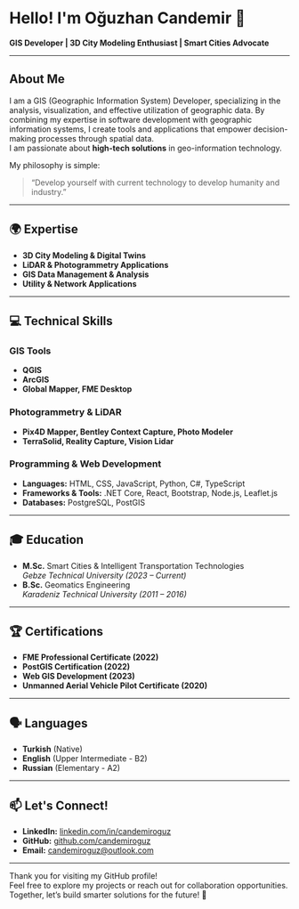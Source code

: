 # Hello! I'm Oğuzhan Candemir 👋  
**GIS Developer | 3D City Modeling Enthusiast | Smart Cities Advocate**

---

## About Me  
I am a GIS (Geographic Information System) Developer, specializing in the analysis, visualization, and effective utilization of geographic data. By combining my expertise in software development with geographic information systems, I create tools and applications that empower decision-making processes through spatial data.  
I am passionate about **high-tech solutions** in geo-information technology.  

My philosophy is simple:  
> “Develop yourself with current technology to develop humanity and industry.”  

---

## 🌍 Expertise  
- **3D City Modeling & Digital Twins**  
- **LiDAR & Photogrammetry Applications**  
- **GIS Data Management & Analysis**  
- **Utility & Network Applications**  

---

## 💻 Technical Skills  

### GIS Tools  
- **QGIS**  
- **ArcGIS**  
- **Global Mapper, FME Desktop**  

### Photogrammetry & LiDAR  
- **Pix4D Mapper, Bentley Context Capture, Photo Modeler**  
- **TerraSolid, Reality Capture, Vision Lidar**  

### Programming & Web Development  
- **Languages:** HTML, CSS, JavaScript, Python, C#, TypeScript  
- **Frameworks & Tools:** .NET Core, React, Bootstrap, Node.js, Leaflet.js  
- **Databases:** PostgreSQL, PostGIS  

---

## 🎓 Education  
- **M.Sc.** Smart Cities & Intelligent Transportation Technologies  
  *Gebze Technical University (2023 – Current)*  
- **B.Sc.** Geomatics Engineering  
  *Karadeniz Technical University (2011 – 2016)*  

---

## 🏆 Certifications  
- **FME Professional Certificate (2022)**  
- **PostGIS Certification (2022)**  
- **Web GIS Development (2023)**  
- **Unmanned Aerial Vehicle Pilot Certificate (2020)**  

---

## 🗣️ Languages  
- **Turkish** (Native)  
- **English** (Upper Intermediate - B2)  
- **Russian** (Elementary - A2)  

---

## 📫 Let's Connect!  
- **LinkedIn:** [linkedin.com/in/candemiroguz](https://linkedin.com/in/candemiroguz)  
- **GitHub:** [github.com/candemiroguz](https://github.com/candemiroguz)  
- **Email:** candemiroguz@outlook.com  

---

Thank you for visiting my GitHub profile!  
Feel free to explore my projects or reach out for collaboration opportunities. Together, let’s build smarter solutions for the future! 🚀
